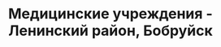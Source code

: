 ---
district_id: 6-23-1
district_name: Ленинский район, Бобруйск
title: Медицинские учреждения - Ленинский район, Бобруйск
---